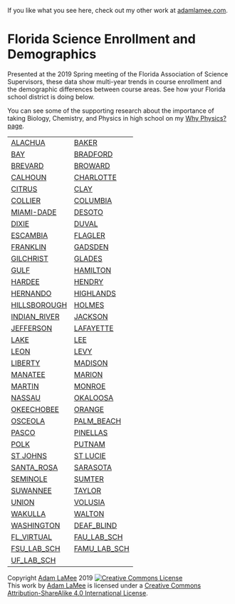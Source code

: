 If you like what you see here, check out my other work at [adamlamee.com](http://www.adamlamee.com).  

# Florida Science Enrollment and Demographics  
Presented at the 2019 Spring meeting of the Florida Association of Science Supervisors, these data show multi-year trends in course enrollment and the demographic differences between course areas. See how your Florida school district is doing below.  

You can see some of the supporting research about the importance of taking Biology, Chemistry, and Physics in high school on my [Why Physics? page](https://adamlamee.github.io/why_physics).    

<table>
	<tr><td><a href="./plots/District_pages/ALACHUA.html">ALACHUA</a></td><td><a href="./plots/District_pages/BAKER.html">BAKER</a></td></tr>
	<tr><td><a href="./plots/District_pages/BAY.html">BAY</a></td><td><a href="./plots/District_pages/BRADFORD.html">BRADFORD</a></td></tr>
	<tr><td><a href="./plots/District_pages/BREVARD.html">BREVARD</a></td><td><a href="./plots/District_pages/BROWARD.html">BROWARD</a></td></tr>
	<tr><td><a href="./plots/District_pages/CALHOUN.html">CALHOUN</a></td><td><a href="./plots/District_pages/CHARLOTTE.html">CHARLOTTE</a></td></tr>
	<tr><td><a href="./plots/District_pages/CITRUS.html">CITRUS</a></td><td><a href="./plots/District_pages/CLAY.html">CLAY</a></td></tr>
	<tr><td><a href="./plots/District_pages/COLLIER.html">COLLIER</a></td><td><a href="./plots/District_pages/COLUMBIA.html">COLUMBIA</a></td></tr>
	<tr><td><a href="./plots/District_pages/MIAMI-DADE.html">MIAMI-DADE</a></td><td><a href="./plots/District_pages/DESOTO.html">DESOTO</a></td></tr>
	<tr><td><a href="./plots/District_pages/DIXIE.html">DIXIE</a></td><td><a href="./plots/District_pages/DUVAL.html">DUVAL</a></td></tr>
	<tr><td><a href="./plots/District_pages/ESCAMBIA.html">ESCAMBIA</a></td><td><a href="./plots/District_pages/FLAGLER.html">FLAGLER</a></td></tr>
	<tr><td><a href="./plots/District_pages/FRANKLIN.html">FRANKLIN</a></td><td><a href="./plots/District_pages/GADSDEN.html">GADSDEN</a></td></tr>
	<tr><td><a href="./plots/District_pages/GILCHRIST.html">GILCHRIST</a></td><td><a href="./plots/District_pages/GLADES.html">GLADES</a></td></tr>
	<tr><td><a href="./plots/District_pages/GULF.html">GULF</a></td><td><a href="./plots/District_pages/HAMILTON.html">HAMILTON</a></td></tr>
	<tr><td><a href="./plots/District_pages/HARDEE.html">HARDEE</a></td><td><a href="./plots/District_pages/HENDRY.html">HENDRY</a></td></tr>
	<tr><td><a href="./plots/District_pages/HERNANDO.html">HERNANDO</a></td><td><a href="./plots/District_pages/HIGHLANDS.html">HIGHLANDS</a></td></tr>
	<tr><td><a href="./plots/District_pages/HILLSBOROUGH.html">HILLSBOROUGH</a></td><td><a href="./plots/District_pages/HOLMES.html">HOLMES</a></td></tr>
	<tr><td><a href="./plots/District_pages/INDIAN_RIVER.html">INDIAN_RIVER</a></td><td><a href="./plots/District_pages/JACKSON.html">JACKSON</a></td></tr>
	<tr><td><a href="./plots/District_pages/JEFFERSON.html">JEFFERSON</a></td><td><a href="./plots/District_pages/LAFAYETTE.html">LAFAYETTE</a></td></tr>
	<tr><td><a href="./plots/District_pages/LAKE.html">LAKE</a></td><td><a href="./plots/District_pages/LEE.html">LEE</a></td></tr>
	<tr><td><a href="./plots/District_pages/LEON.html">LEON</a></td><td><a href="./plots/District_pages/LEVY.html">LEVY</a></td></tr>
	<tr><td><a href="./plots/District_pages/LIBERTY.html">LIBERTY</a></td><td><a href="./plots/District_pages/MADISON.html">MADISON</a></td></tr>
	<tr><td><a href="./plots/District_pages/MANATEE.html">MANATEE</a></td><td><a href="./plots/District_pages/MARION.html">MARION</a></td></tr>
	<tr><td><a href="./plots/District_pages/MARTIN.html">MARTIN</a></td><td><a href="./plots/District_pages/MONROE.html">MONROE</a></td></tr>
	<tr><td><a href="./plots/District_pages/NASSAU.html">NASSAU</a></td><td><a href="./plots/District_pages/OKALOOSA.html">OKALOOSA</a></td></tr>
	<tr><td><a href="./plots/District_pages/OKEECHOBEE.html">OKEECHOBEE</a></td><td><a href="./plots/District_pages/ORANGE.html">ORANGE</a></td></tr>
	<tr><td><a href="./plots/District_pages/OSCEOLA.html">OSCEOLA</a></td><td><a href="./plots/District_pages/PALM_BEACH.html">PALM_BEACH</a></td></tr>
	<tr><td><a href="./plots/District_pages/PASCO.html">PASCO</a></td><td><a href="./plots/District_pages/PINELLAS.html">PINELLAS</a></td></tr>
	<tr><td><a href="./plots/District_pages/POLK.html">POLK</a></td><td><a href="./plots/District_pages/PUTNAM.html">PUTNAM</a></td></tr>
	<tr><td><a href="./plots/District_pages/ST_JOHNS.html">ST JOHNS</a></td><td><a href="./plots/District_pages/ST_LUCIE.html">ST LUCIE</a></td></tr>
	<tr><td><a href="./plots/District_pages/SANTA_ROSA.html">SANTA_ROSA</a></td><td><a href="./plots/District_pages/SARASOTA.html">SARASOTA</a></td></tr>
	<tr><td><a href="./plots/District_pages/SEMINOLE.html">SEMINOLE</a></td><td><a href="./plots/District_pages/SUMTER.html">SUMTER</a></td></tr>
	<tr><td><a href="./plots/District_pages/SUWANNEE.html">SUWANNEE</a></td><td><a href="./plots/District_pages/TAYLOR.html">TAYLOR</a></td></tr>
	<tr><td><a href="./plots/District_pages/UNION.html">UNION</a></td><td><a href="./plots/District_pages/VOLUSIA.html">VOLUSIA</a></td></tr>
	<tr><td><a href="./plots/District_pages/WAKULLA.html">WAKULLA</a></td><td><a href="./plots/District_pages/WALTON.html">WALTON</a></td></tr>
	<tr><td><a href="./plots/District_pages/WASHINGTON.html">WASHINGTON</a></td><td><a href="./plots/District_pages/DEAF_BLIND.html">DEAF_BLIND</a></td></tr>
	<tr><td><a href="./plots/District_pages/FL_VIRTUAL.html">FL_VIRTUAL</a></td><td><a href="./plots/District_pages/FAU_LAB_SCH.html">FAU_LAB_SCH</a></td></tr>
	<tr><td><a href="./plots/District_pages/FSU_LAB_SCH.html">FSU_LAB_SCH</a></td><td><a href="./plots/District_pages/FAMU_LAB_SCH.html">FAMU_LAB_SCH</a></td></tr>
	<tr><td><a href="./plots/District_pages/UF_LAB_SCH.html">UF_LAB_SCH</a></td><td></td></tr>
</table>

Copyright [Adam LaMee](http://www.adamlamee.com) 2019
<a rel="license" href="http://creativecommons.org/licenses/by-sa/4.0/"><img alt="Creative Commons License" style="border-width:0" src="https://i.creativecommons.org/l/by-sa/4.0/88x31.png" /></a><br />This work by <a xmlns:cc="http://creativecommons.org/ns#" href="http://www.adamlamee.com" property="cc:attributionName" rel="cc:attributionURL">Adam LaMee</a> is licensed under a <a rel="license" href="http://creativecommons.org/licenses/by-sa/4.0/">Creative Commons Attribution-ShareAlike 4.0 International License</a>.
